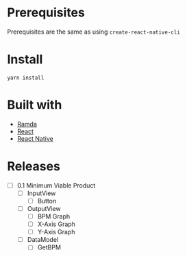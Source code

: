 # Prerequisites

Prerequisites are the same as using `create-react-native-cli`

# Install

```
yarn install
```

# Built with

* [Ramda](http://ramdajs.com/)
* [React](https://reactjs.org/)
* [React Native](http://facebook.github.io/react-native/)

# Releases

* [ ] 0.1 Minimum Viable Product
  * [ ] InputView
    * [ ] Button
  * [ ] OutputView
    * [ ] BPM Graph
    * [ ] X-Axis Graph
    * [ ] Y-Axis Graph
  * [ ] DataModel
    * [ ] GetBPM

